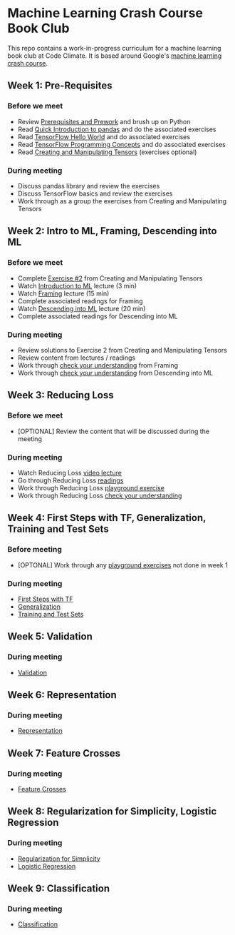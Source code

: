 # Machine Learning Crash Course Book Club

This repo contains a work-in-progress curriculum for a machine learning book
club at Code Climate. It is based around Google's [machine learning crash
course](https://developers.google.com/machine-learning/crash-course/).

## Week 1: Pre-Requisites

### Before we meet

- Review [Prerequisites and Prework](https://developers.google.com/machine-learning/crash-course/prereqs-and-prework)
  and brush up on Python
- Read [Quick Introduction to pandas](https://colab.research.google.com/notebooks/mlcc/intro_to_pandas.ipynb?hl=en)
  and do the associated exercises
- Read [TensorFlow Hello World](https://colab.research.google.com/notebooks/mlcc/hello_world.ipynb?hl=en)
  and do associated exercises
- Read [TensorFlow Programming Concepts](https://colab.research.google.com/notebooks/mlcc/tensorflow_programming_concepts.ipynb?hl=en)
  and do associated exercises
- Read [Creating and Manipulating Tensors](https://colab.research.google.com/notebooks/mlcc/creating_and_manipulating_tensors.ipynb?hl=en)
  (exercises optional)

### During meeting

- Discuss pandas library and review the exercises
- Discuss TensorFlow basics and review the exercises
- Work through as a group the exercises from Creating and Manipulating Tensors

## Week 2: Intro to ML, Framing, Descending into ML

### Before we meet

- Complete [Exercise #2](https://colab.research.google.com/notebooks/mlcc/creating_and_manipulating_tensors.ipynb#scrollTo=iFIOcnfz_Oqw)
  from Creating and Manipulating Tensors
- Watch [Introduction to ML](https://developers.google.com/machine-learning/crash-course/ml-intro)
  lecture (3 min)
- Watch [Framing](https://developers.google.com/machine-learning/crash-course/framing/video-lecture)
  lecture (15 min)
- Complete associated readings for Framing
- Watch [Descending into ML](https://developers.google.com/machine-learning/crash-course/descending-into-ml/video-lecture)
  lecture (20 min)
- Complete associated readings for Descending into ML

### During meeting

- Review solutions to Exercise 2 from Creating and Manipulating Tensors
- Review content from lectures / readings
- Work through [check your understanding](https://developers.google.com/machine-learning/crash-course/framing/check-your-understanding)
  from Framing
- Work through [check your understanding](https://developers.google.com/machine-learning/crash-course/descending-into-ml/check-your-understanding)
  from Descending into ML

## Week 3: Reducing Loss

### Before we meet

- [OPTIONAL] Review the content that will be discussed during the meeting

### During meeting

- Watch Reducing Loss [video lecture](https://developers.google.com/machine-learning/crash-course/reducing-loss/video-lecture)
- Go through Reducing Loss [readings](https://developers.google.com/machine-learning/crash-course/reducing-loss/an-iterative-approach)
- Work through Reducing Loss [playground exercise](https://developers.google.com/machine-learning/crash-course/reducing-loss/playground-exercise)
- Work through Reducing Loss [check your understanding](https://developers.google.com/machine-learning/crash-course/reducing-loss/check-your-understanding)

## Week 4: First Steps with TF, Generalization, Training and Test Sets

### Before meeting

- [OPTONAL] Work through any [playground exercises](https://developers.google.com/machine-learning/crash-course/first-steps-with-tensorflow/programming-exercises)
  not done in week 1

### During meeting

- [First Steps with TF ](https://developers.google.com/machine-learning/crash-course/first-steps-with-tensorflow/video-lecture)
- [Generalization](https://developers.google.com/machine-learning/crash-course/generalization/video-lecture)
- [Training and Test Sets](https://developers.google.com/machine-learning/crash-course/training-and-test-sets/video-lecture)

## Week 5: Validation

### During meeting

- [Validation](https://developers.google.com/machine-learning/crash-course/validation/video-lecture)

## Week 6: Representation

### During meeting

- [Representation](https://developers.google.com/machine-learning/crash-course/representation/video-lecture)

## Week 7: Feature Crosses

### During meeting

- [Feature Crosses](https://developers.google.com/machine-learning/crash-course/feature-crosses/video-lecture)

## Week 8: Regularization for Simplicity, Logistic Regression

### During meeting

- [Regularization for Simplicity](https://developers.google.com/machine-learning/crash-course/regularization-for-simplicity/video-lecture)
- [Logistic Regression](https://developers.google.com/machine-learning/crash-course/logistic-regression/video-lecture)

## Week 9: Classification

### During meeting

- [Classification](https://developers.google.com/machine-learning/crash-course/classification/video-lecture)
